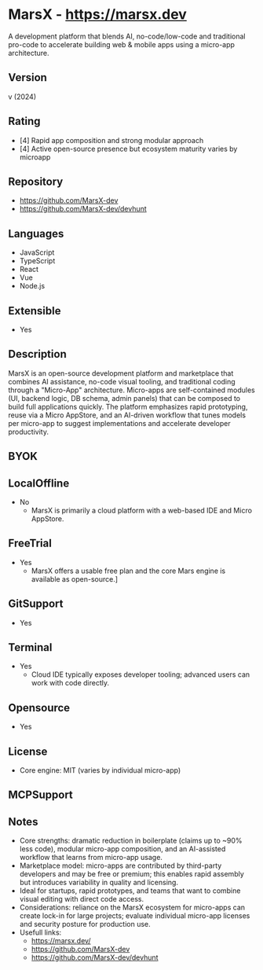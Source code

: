 # MarsX - https://marsx.dev
A development platform that blends AI, no-code/low-code and traditional pro-code to accelerate building web & mobile apps using a micro-app architecture.

## Version
v (2024)

## Rating
- [4] Rapid app composition and strong modular approach
- [4] Active open-source presence but ecosystem maturity varies by microapp
  
## Repository
- https://github.com/MarsX-dev
- https://github.com/MarsX-dev/devhunt

## Languages
- JavaScript
- TypeScript
- React
- Vue
- Node.js

## Extensible
- Yes

## Description
MarsX is an open-source development platform and marketplace that combines AI assistance, no-code visual tooling, and traditional coding through a "Micro-App" architecture. Micro-apps are self-contained modules (UI, backend logic, DB schema, admin panels) that can be composed to build full applications quickly. The platform emphasizes rapid prototyping, reuse via a Micro AppStore, and an AI-driven workflow that tunes models per micro-app to suggest implementations and accelerate developer productivity.

## BYOK

## LocalOffline
- No
  - MarsX is primarily a cloud platform with a web-based IDE and Micro AppStore.

## FreeTrial
- Yes
  - MarsX offers a usable free plan and the core Mars engine is available as open-source.]

## GitSupport
- Yes

## Terminal
- Yes
  - Cloud IDE typically exposes developer tooling; advanced users can work with code directly.

## Opensource
- Yes

## License
- Core engine: MIT (varies by individual micro-app)

## MCPSupport

## Notes
- Core strengths: dramatic reduction in boilerplate (claims up to ~90% less code), modular micro-app composition, and an AI-assisted workflow that learns from micro-app usage.
- Marketplace model: micro-apps are contributed by third-party developers and may be free or premium; this enables rapid assembly but introduces variability in quality and licensing.
- Ideal for startups, rapid prototypes, and teams that want to combine visual editing with direct code access.
- Considerations: reliance on the MarsX ecosystem for micro-apps can create lock-in for large projects; evaluate individual micro-app licenses and security posture for production use.
- Usefull links:
  - https://marsx.dev/ 
  - https://github.com/MarsX-dev
  - https://github.com/MarsX-dev/devhunt